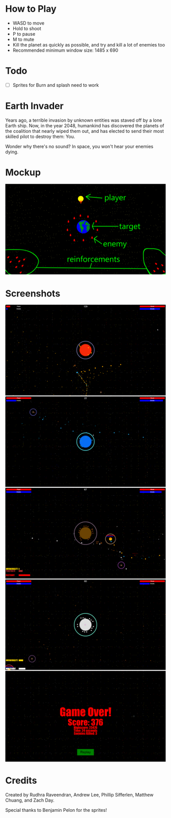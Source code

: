 How to Play
=======
* WASD to move
* Hold to shoot
* P to pause
* M to mute
* Kill the planet as quickly as possible, and try and kill a lot of enemies too
* Recommended minimum window size: 1485 x 690

Todo
=====
- [ ] Sprites for Burn and splash need to work

Earth Invader
=====

Years ago, a terrible invasion by unknown entities was staved off by a lone Earth ship. Now, in the year 2048, humankind has discovered the planets of the coalition that nearly wiped them out, and has elected to send their most skilled pilot to destroy them: You. 

Wonder why there's no sound? In space, you won't hear your enemies dying.

Mockup
=====

![mockup](mockup.png)

Screenshots
=====
![1](1.png)
![2](2.png)
![3](3.png)
![4](4.png)
![5](5.png)

Credits
=========

Created by Rudhra Raveendran, Andrew Lee, Phillip Sifferlen, Matthew Chuang, and Zach Day.

Special thanks to Benjamin Pelon for the sprites!
